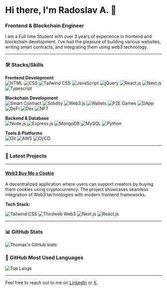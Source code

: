 # Hi there, I'm Radoslav A. 👋

### Frontend & Blockchain Engineer

I am a Full time Student  with over 3 years of experience in frontend and blockchain development. I've had the pleasure of building various websites, writing smart contracts, and integrating them using web3 technology.

---

### 🛠️ Stacks/Skills

**Frontend Development**  
![HTML](https://img.shields.io/badge/-HTML-orange?style=flat-square&logo=html5&logoColor=white)
![CSS](https://img.shields.io/badge/-CSS-blue?style=flat-square&logo=css3&logoColor=white)
![Tailwind CSS](https://img.shields.io/badge/-Tailwind%20CSS-38B2AC?style=flat-square&logo=tailwind-css&logoColor=white)
![JavaScript](https://img.shields.io/badge/-JavaScript-yellow?style=flat-square&logo=javascript&logoColor=white)
![jQuery](https://img.shields.io/badge/-jQuery-0769ad?style=flat-square&logo=jquery&logoColor=white)
![React.js](https://img.shields.io/badge/-React.js-61DAFB?style=flat-square&logo=react&logoColor=white)
![Next.js](https://img.shields.io/badge/-Next.js-000000?style=flat-square&logo=next-dot-js&logoColor=white)
![Typescript](https://img.shields.io/badge/-Typescript-007acc?style=flat-square&logo=typescript&logoColor=white)

**Blockchain Development**  
![Smart Contract](https://img.shields.io/badge/-Smart%20Contract-4caf50?style=flat-square&logo=ethereum&logoColor=white)
![Solidity](https://img.shields.io/badge/-Solidity-363636?style=flat-square&logo=solidity&logoColor=white)
![Web3.js](https://img.shields.io/badge/-Web3.js-F16822?style=flat-square&logo=web3-dot-js&logoColor=white)
![Wallets](https://img.shields.io/badge/-Wallets-0088cc?style=flat-square&logo=wallet&logoColor=white)
![P2E Games](https://img.shields.io/badge/-P2E%20Games-ff9800?style=flat-square&logo=gamepad&logoColor=white)
![DApp](https://img.shields.io/badge/-DApp-2088FF?style=flat-square&logo=decentralized&logoColor=white)
![DeFi](https://img.shields.io/badge/-DeFi-4285F4?style=flat-square&logo=google-wallet&logoColor=white)
![Dex](https://img.shields.io/badge/-Dex-34A853?style=flat-square&logo=dex&logoColor=white)
![NFT](https://img.shields.io/badge/-NFT-563D7C?style=flat-square&logo=ethereum&logoColor=white)

**Backend & Database**  
![Node.js](https://img.shields.io/badge/-Node.js-43853d?style=flat-square&logo=node-dot-js&logoColor=white)
![Express.js](https://img.shields.io/badge/-Express.js-000000?style=flat-square&logo=express&logoColor=white)
![MongoDB](https://img.shields.io/badge/-MongoDB-47A248?style=flat-square&logo=mongodb&logoColor=white)
![MySQL](https://img.shields.io/badge/-MySQL-4479A1?style=flat-square&logo=mysql&logoColor=white)
![Python](https://img.shields.io/badge/-Python-3776AB?style=flat-square&logo=python&logoColor=white)

**Tools & Platforms**  
![Git](https://img.shields.io/badge/-Git-F05032?style=flat-square&logo=git&logoColor=white)
![AWS](https://img.shields.io/badge/-AWS-232F3E?style=flat-square&logo=amazon-aws&logoColor=white)
![CI/CD](https://img.shields.io/badge/-CI/CD-61DAFB?style=flat-square&logo=circleci&logoColor=white)

---

### 🌟 Latest Projects

---

#### **[Web3 Buy Me a Cookie](https://web3buymecookie.vercel.app/)**

A decentralized application where users can support creators by buying them cookies using cryptocurrency. The project showcases seamless integration of Web3 technologies with modern frontend frameworks.

**Tech Stack:**

![Tailwind CSS](https://img.shields.io/badge/-Tailwind%20CSS-38B2AC?style=flat-square&logo=tailwind-css&logoColor=white)
![Thirdweb Web3](https://img.shields.io/badge/-Thirdweb%20Web3-ff3e00?style=flat-square&logo=web3-dot-js&logoColor=white)
![Next.js](https://img.shields.io/badge/-Next.js-000000?style=flat-square&logo=next-dot-js&logoColor=white)
![React.js](https://img.shields.io/badge/-React.js-61DAFB?style=flat-square&logo=react&logoColor=white)

---


### 📊 GitHub Stats

![Thomas's GitHub stats](https://github-readme-stats.vercel.app/api?username=radoslavatanasov1&show_icons=true&theme=radical)

### 🚀 GitHub Most Used Languages

![Top Langs](https://github-readme-stats.vercel.app/api/top-langs/?username=radoslavatanasov1&layout=compact&theme=radical)

---

Feel free to reach out to me on [LinkedIn](https://www.linkedin.com/in/radoslavatanasovde/) or [X](https://x.com/CyberPlanetNFT).
